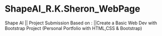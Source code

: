 # ShapeAI_R.K.Sheron_WebPage
Shape AI || Project Submission Based on : ||Create  a Basic Web Dev with Bootstrap Project (Personal Portfolio with HTML,CSS &amp; Bootstrap)
